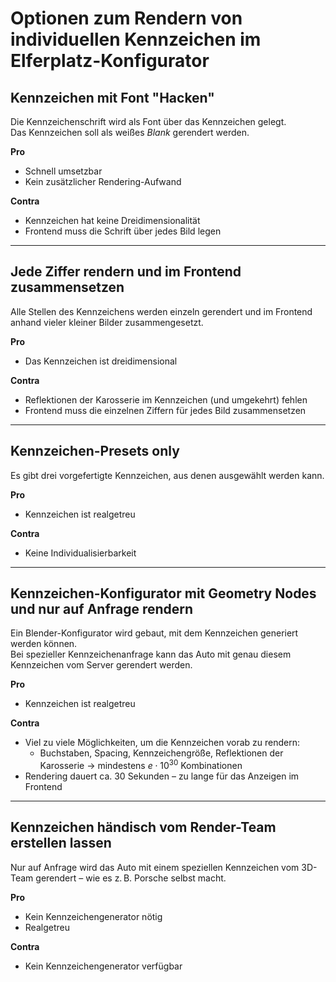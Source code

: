 # Optionen zum Rendern von individuellen Kennzeichen im Elferplatz-Konfigurator

## Kennzeichen mit Font "Hacken"
Die Kennzeichenschrift wird als Font über das Kennzeichen gelegt.  
Das Kennzeichen soll als weißes *Blank* gerendert werden.

**Pro**
- Schnell umsetzbar  
- Kein zusätzlicher Rendering-Aufwand  

**Contra**
- Kennzeichen hat keine Dreidimensionalität  
- Frontend muss die Schrift über jedes Bild legen  

---

## Jede Ziffer rendern und im Frontend zusammensetzen
Alle Stellen des Kennzeichens werden einzeln gerendert und im Frontend anhand vieler kleiner Bilder zusammengesetzt.

**Pro**
- Das Kennzeichen ist dreidimensional  

**Contra**
- Reflektionen der Karosserie im Kennzeichen (und umgekehrt) fehlen  
- Frontend muss die einzelnen Ziffern für jedes Bild zusammensetzen  

---

## Kennzeichen-Presets only
Es gibt drei vorgefertigte Kennzeichen, aus denen ausgewählt werden kann.

**Pro**
- Kennzeichen ist realgetreu  

**Contra**
- Keine Individualisierbarkeit  

---

## Kennzeichen-Konfigurator mit Geometry Nodes und nur auf Anfrage rendern
Ein Blender-Konfigurator wird gebaut, mit dem Kennzeichen generiert werden können.  
Bei spezieller Kennzeichenanfrage kann das Auto mit genau diesem Kennzeichen vom Server gerendert werden.

**Pro**
- Kennzeichen ist realgetreu  

**Contra**
- Viel zu viele Möglichkeiten, um die Kennzeichen vorab zu rendern:  
  - Buchstaben, Spacing, Kennzeichengröße, Reflektionen der Karosserie → mindestens $e \cdot 10^{30}$ Kombinationen  
- Rendering dauert ca. 30 Sekunden – zu lange für das Anzeigen im Frontend  

---

## Kennzeichen händisch vom Render-Team erstellen lassen
Nur auf Anfrage wird das Auto mit einem speziellen Kennzeichen vom 3D-Team gerendert – wie es z. B. Porsche selbst macht.

**Pro**
- Kein Kennzeichengenerator nötig  
- Realgetreu  

**Contra**
- Kein Kennzeichengenerator verfügbar  
